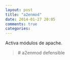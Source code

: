 ```yaml
---
layout: post
title: "a2enmod"
date: 2014-01-27 20:05
comments: true
categories: 
---
```

Activa módulos de apache.

>\# a2enmod defensible

